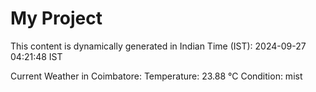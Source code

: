 # My Project

This content is dynamically generated in Indian Time (IST): 2024-09-27 04:21:48 IST


Current Weather in Coimbatore:
Temperature: 23.88 °C
Condition: mist
